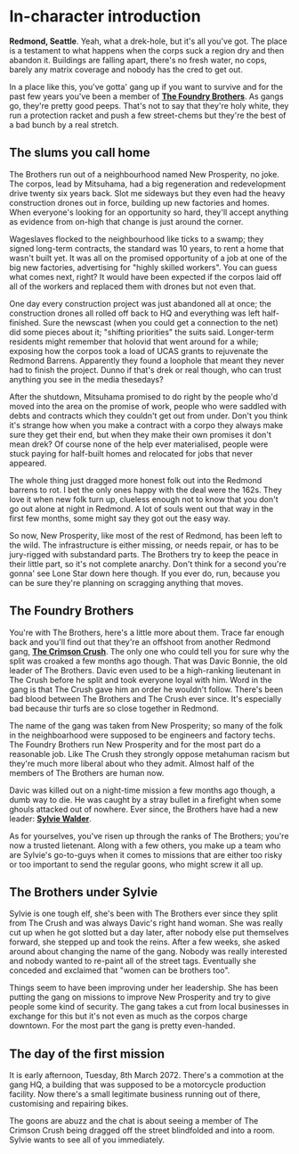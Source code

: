 # In-character introduction

**Redmond, Seattle**.  Yeah, what a drek-hole, but it's all you've got.
The place is a testament to what happens when the corps suck a region dry and then abandon it.
Buildings are falling apart, there's no fresh water, no cops, barely any matrix coverage and nobody has the cred to get out.

In a place like this, you've gotta' gang up if you want to survive and for the past few years you've been a member of **[The Foundry Brothers]**.
As gangs go, they're pretty good peeps.
That's not to say that they're holy white, they run a protection racket and push a few street-chems but they're the best of a bad bunch by a real stretch.

## The slums you call home

The Brothers run out of a neighbourhood named New Prosperity, no joke.
The corpos, lead by Mitsuhama, had a big regeneration and redevelopment drive twenty six years back.
Slot me sideways but they even had the heavy construction drones out in force, building up new factories and homes.
When everyone's looking for an opportunity so hard, they'll accept anything as evidence from on-high that change is just around the corner.

Wageslaves flocked to the neighbourhood like ticks to a swamp; they signed long-term contracts, the standard was 10 years, to rent a home that wasn't built yet.
It was all on the promised opportunity of a job at one of the big new factories, advertising for "highly skilled workers".
You can guess what comes next, right?
It would have been expected if the corpos laid off all of the workers and replaced them with drones but not even that.

One day every construction project was just abandoned all at once; the construction drones all rolled off back to HQ and everything was left half-finished.
Sure the newscast (when you could get a connection to the net) did some pieces about it; "shifting priorities" the suits said.
Longer-term residents might remember that holovid that went around for a while; exposing how the corpos took a load of UCAS grants to rejuvenate the Redmond Barrens.
Apparently they found a loophole that meant they never had to finish the project.
Dunno if that's drek or real though, who can trust anything you see in the media thesedays?

After the shutdown, Mitsuhama promised to do right by the people who'd moved into the area on the promise of work, people who were saddled with debts and contracts which they couldn't get out from under.
Don't you think it's strange how when you make a contract with a corpo they always make sure they get their end, but when they make their own promises it don't mean drek?
Of course none of the help ever materialised, people were stuck paying for half-built homes and relocated for jobs that never appeared.

The whole thing just dragged more honest folk out into the Redmond barrens to rot.
I bet the only ones happy with the deal were the 162s.
They love it when new folk turn up, clueless enough not to know that you don't go out alone at night in Redmond.
A lot of souls went out that way in the first few months, some might say they got out the easy way.

So now, New Prosperity, like most of the rest of Redmond, has been left to the wild.
The infrastructure is either missing, or needs repair, or has to be jury-rigged with substandard parts.
The Brothers try to keep the peace in their little part, so it's not complete anarchy.
Don't think for a second you're gonna' see Lone Star down here though.
If you ever do, run, because you can be sure they're planning on scragging anything that moves.

## The Foundry Brothers

You're with The Brothers, here's a little more about them.
Trace far enough back and you'll find out that they're an offshoot from another Redmond gang, **[The Crimson Crush]**.
The only one who could tell you for sure why the split was croaked a few months ago though.
That was Davic Bonnie, the old leader of The Brothers.
Davic even used to be a high-ranking lieutenant in The Crush before he split and took everyone loyal with him.
Word in the gang is that The Crush gave him an order he wouldn't follow.
There's been bad blood between The Brothers and The Crush ever since.
It's especially bad because thir turfs are so close together in Redmond.

The name of the gang was taken from New Prosperity; so many of the folk in the neighboarhood were supposed to be engineers and factory techs.
The Foundry Brothers run New Prosperity and for the most part do a reasonable job.
Like The Crush they strongly oppose metahuman racism but they're much more liberal about who they admit.
Almost half of the members of The Brothers are human now.

Davic was killed out on a night-time mission a few months ago though, a dumb way to die.
He was caught by a stray bullet in a firefight when some ghouls attacked out of nowhere.
Ever since, the Brothers have had a new leader: **[Sylvie Walder]**.

As for yourselves, you've risen up through the ranks of The Brothers; you're now a trusted lietenant.
Along with a few others, you make up a team who are Sylvie's go-to-guys when it comes to missions that are either too risky or too important to send the regular goons, who might screw it all up.

## The Brothers under Sylvie

Sylvie is one tough elf, she's been with The Brothers ever since they split from The Crush and was always Davic's right hand woman.
She was really cut up when he got slotted but a day later, after nobody else put themselves forward, she stepped up and took the reins.
After a few weeks, she asked around about changing the name of the gang.
Nobody was really interested and nobody wanted to re-paint all of the street tags.
Eventually she conceded and exclaimed that "women can be brothers too".

Things seem to have been improving under her leadership.
She has been putting the gang on missions to improve New Prosperity and try to give people some kind of security.
The gang takes a cut from local businesses in exchange for this but it's not even as much as the corpos charge downtown.
For the most part the gang is pretty even-handed.

## The day of the first mission

It is early afternoon, Tuesday, 8th March 2072.
There's a commotion at the gang HQ, a building that was supposed to be a motorcycle production facility.
Now there's a small legitimate business running out of there, customising and repairing bikes.

The goons are abuzz and the chat is about seeing a member of The Crimson Crush being dragged off the street blindfolded and into a room.
Sylvie wants to see all of you immediately.

[The Foundry Brothers]: Organisations/TheFoundryBrothers.md
[The Crimson Crush]: Organisations/TheCrimsonCrush.md
[Sylvie Walder]: NPCs/SylvieWalder.md